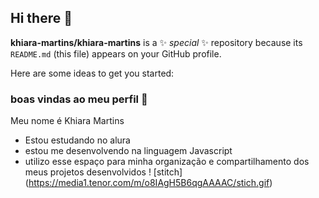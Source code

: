 ## Hi there 👋


**khiara-martins/khiara-martins** is a ✨ _special_ ✨ repository because its `README.md` (this file) appears on your GitHub profile.

Here are some ideas to get you started:
### boas vindas ao meu perfil 🤍
 Meu nome é Khiara Martins
- Estou estudando no alura
- estou me desenvolvendo na linguagem Javascript
- utilizo esse espaço para minha organização e compartilhamento dos meus projetos desenvolvidos
! [stitch] (https://media1.tenor.com/m/o8IAgH5B6qgAAAAC/stich.gif)
